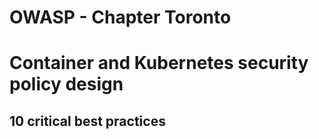 # OWASP - Chapter Toronto
# Container and Kubernetes security policy design
## 10 critical best practices